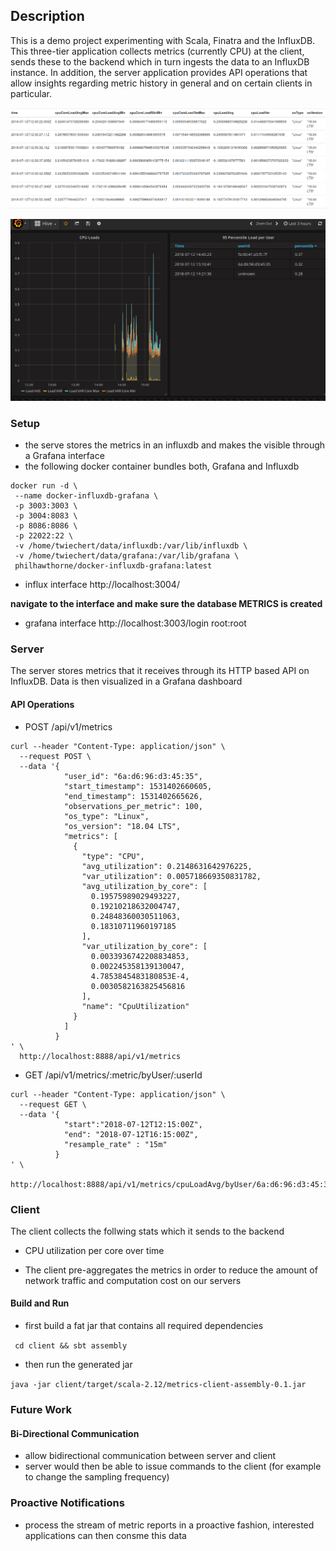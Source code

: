 ## Description
This is a demo project experimenting with Scala, Finatra and the InfluxDB. This three-tier application collects metrics (currently CPU) at the client, 
sends these to the backend which in turn ingests the data to an InfluxDB instance. In addition, the server application provides API operations that allow insights regarding metric history in general
and on certain clients in particular.

![Influx](https://raw.githubusercontent.com/twiechert/metrics-collector-sample/master/img/influx_screen.png)


![Grafana](https://raw.githubusercontent.com/twiechert/metrics-collector-sample/master/img/grafana_metrics.png)



### Setup

- the serve stores the metrics in an influxdb and makes the visible through a Grafana interface
- the following docker container bundles both, Grafana and Influxdb
 ```
docker run -d \
  --name docker-influxdb-grafana \
  -p 3003:3003 \
  -p 3004:8083 \
  -p 8086:8086 \
  -p 22022:22 \
  -v /home/twiechert/data/influxdb:/var/lib/influxdb \
  -v /home/twiechert/data/grafana:/var/lib/grafana \
  philhawthorne/docker-influxdb-grafana:latest
 
 ```

- influx interface
http://localhost:3004/

**navigate to the interface and make sure the database METRICS is created**

- grafana interface
http://localhost:3003/login  root:root

### Server
The server stores metrics that it receives through its HTTP based API on InfluxDB.
Data is then visualized in a Grafana dashboard

#### API Operations

- POST /api/v1/metrics
```
curl --header "Content-Type: application/json" \
  --request POST \
  --data '{
            "user_id": "6a:d6:96:d3:45:35",
            "start_timestamp": 1531402660605,
            "end_timestamp": 1531402665626,
            "observations_per_metric": 100,
            "os_type": "Linux",
            "os_version": "18.04 LTS",
            "metrics": [
              {
                "type": "CPU",
                "avg_utilization": 0.2148631642976225,
                "var_utilization": 0.005718669350831782,
                "avg_utilization_by_core": [
                  0.19575989029493227,
                  0.19210218632004747,
                  0.24848360030511063,
                  0.18310711960197185
                ],
                "var_utilization_by_core": [
                  0.0033936742208834853,
                  0.002245358139130047,
                  4.7853845483180853E-4,
                  0.0030582163825456816
                ],
                "name": "CpuUtilization"
              }
            ]
          }
' \
  http://localhost:8888/api/v1/metrics
```

- GET /api/v1/metrics/:metric/byUser/:userId 
```
curl --header "Content-Type: application/json" \
  --request GET \
  --data '{
            "start":"2018-07-12T12:15:00Z",
            "end": "2018-07-12T16:15:00Z",
            "resample_rate" : "15m"
          }
' \
  http://localhost:8888/api/v1/metrics/cpuLoadAvg/byUser/6a:d6:96:d3:45:35
```

### Client
The client collects the follwing stats which it sends to the backend

- CPU utilization per core over time

- The client pre-aggregates the metrics in order to reduce the amount of network traffic and computation cost on our servers

#### Build and Run

- first build a fat jar that contains all required dependencies 

 ``` cd client && sbt assembly```

- then run the generated jar

 ```java -jar client/target/scala-2.12/metrics-client-assembly-0.1.jar```
 
 
### Future Work

#### Bi-Directional Communication
- allow bidirectional communication between server and client
- server would then be able to issue commands to the client
   (for example to change the sampling frequency)
   
### Proactive Notifications
- process the stream of metric reports in a proactive fashion, interested applications can then consme this data    